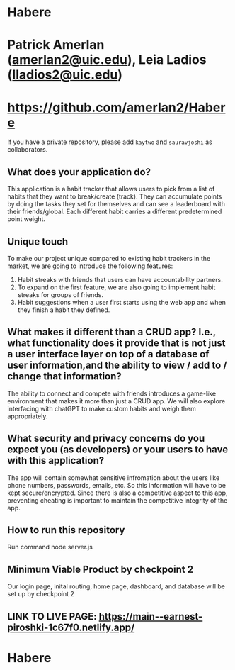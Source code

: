 # Habere

# Patrick Amerlan (amerlan2@uic.edu), Leia Ladios (lladios2@uic.edu)

# https://github.com/amerlan2/Habere
If you have a private repository, please add `kaytwo` and `sauravjoshi` as collaborators.

## What does your application do?
This application is a habit tracker that allows users to pick from a list of habits that they want to break/create (track). They can accumulate points by doing the tasks they set for themselves and can see a leaderboard with their friends/global. Each different habit carries a different predetermined point weight.

## Unique touch
To make our project unique compared to existing habit trackers in the market, we are going to introduce the following features:
1) Habit streaks with friends that users can have accountability partners.
2) To expand on the first feature, we are also going to implement habit streaks for groups of friends.
3) Habit suggestions when a user first starts using the web app and when they finish a habit they defined. 


## What makes it different than a CRUD app? I.e., what functionality does it provide that is not just a user interface layer on top of a database of user information,and the ability to view / add to / change that information?
The ability to connect and compete with friends introduces a game-like environment that makes it more than just a CRUD app. We will also explore interfacing with chatGPT to make custom habits and weigh them appropriately.

## What security and privacy concerns do you expect you (as developers) or your users to have with this application?
The app will contain somewhat sensitive infromation about the users like phone numbers, passwords, emails, etc. So this information will have to be kept secure/encrypted. Since there is also a competitive aspect to this app, preventing cheating is important to maintain the competitive integrity of the app.

## How to run this repository
Run command node server.js 

## Minimum Viable Product by checkpoint 2
Our login page, inital routing, home page, dashboard, and database will be set up by checkpoint 2

## LINK TO LIVE PAGE: https://main--earnest-piroshki-1c67f0.netlify.app/
# Habere
